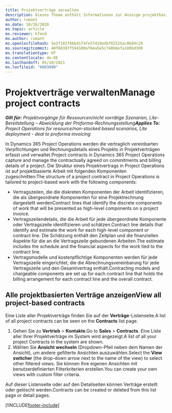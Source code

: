 ```yaml
---
title: Projektverträge verwalten
description: Dieses Thema enthält Informationen zur Anzeige projektbasierter Verträge.
author: rumant
ms.date: 10/26/2020
ms.topic: article
ms.reviewer: kfend
ms.author: rumant
ms.openlocfilehash: 5e2f182f66bd1f4fe57d19e4bf82525ac8b84c29
ms.sourcegitcommit: 40f68387f594180af64a5e5c748b6efa188bd300
ms.translationtype: HT
ms.contentlocale: de-DE
ms.lasthandoff: 05/10/2021
ms.locfileid: "6003090"
---
```

# <a name="manage-project-contracts"></a><span data-ttu-id="8b126-103">Projektverträge verwalten</span><span class="sxs-lookup"><span data-stu-id="8b126-103">Manage project contracts</span></span>

<span data-ttu-id="8b126-104">_**Gilt für:** Projektvorgänge für Ressourcen/nicht vorrätige Szenarien, Lite-Bereitstellung – Abwicklung der Proforma-Rechnungsstellung_</span><span class="sxs-lookup"><span data-stu-id="8b126-104">_**Applies To:** Project Operations for resource/non-stocked based scenarios, Lite deployment - deal to proforma invoicing_</span></span>

<span data-ttu-id="8b126-105">In Dynamics 365 Project Operations werden die vertraglich vereinbarten Verpflichtungen und Rechnungsdetails eines Projekts in Projektverträgen erfasst und verwaltet.</span><span class="sxs-lookup"><span data-stu-id="8b126-105">Project contracts in Dynamics 365 Project Operations capture and manage the contractually agreed on commitments and billing details of a project.</span></span> <span data-ttu-id="8b126-106">Die Struktur eines Projektvertrags in Project Operations ist auf projektbasierte Arbeit mit folgenden Komponenten zugeschnitten:</span><span class="sxs-lookup"><span data-stu-id="8b126-106">The structure of a project contract in Project Operations is tailored to project-based work with the following components:</span></span>

- <span data-ttu-id="8b126-107">Vertragszeilen, die die diskreten Komponenten der Arbeit identifizieren, die als übergeordnete Komponenten für eine Projektrechnung dargestellt werden</span><span class="sxs-lookup"><span data-stu-id="8b126-107">Contract lines that identify the discrete components of work that will be presented as high-level components on a project invoice.</span></span>
- <span data-ttu-id="8b126-108">Vertragszeilendetails, die die Arbeit für jede übergeordnete Komponente oder Vertragszeile identifizieren und schätzen.</span><span class="sxs-lookup"><span data-stu-id="8b126-108">Contract line details that identify and estimate the work for each high-level component or contract line.</span></span> <span data-ttu-id="8b126-109">Die Schätzung enthält den Zeitplan und die finanziellen Aspekte für die an die Vertragszeile gebundenen Arbeiten.</span><span class="sxs-lookup"><span data-stu-id="8b126-109">The estimate includes the schedule and the financial aspects for the work tied to the contract line.</span></span>
- <span data-ttu-id="8b126-110">Vertragsmodelle und kostenpflichtige Komponenten werden für jede Vertragszeile eingerichtet, die die Abrechnungsvereinbarung für jede Vertragszeile und den Gesamtvertrag enthält.</span><span class="sxs-lookup"><span data-stu-id="8b126-110">Contracting models and chargeable components are set up for each contract line that holds the billing arrangement for each contract line and the overall contract.</span></span>

## <a name="view-all-project-based-contracts"></a><span data-ttu-id="8b126-111">Alle projektbasierten Verträge anzeigen</span><span class="sxs-lookup"><span data-stu-id="8b126-111">View all project-based contracts</span></span>

<span data-ttu-id="8b126-112">Eine Liste aller Projektverträge finden Sie auf der **Verträge**-Listenseite.</span><span class="sxs-lookup"><span data-stu-id="8b126-112">A list of all project contracts can be seen on the **Contracts** list page.</span></span> 

1. <span data-ttu-id="8b126-113">Gehen Sie zu **Vertrieb** > **Kontakte**.</span><span class="sxs-lookup"><span data-stu-id="8b126-113">Go to **Sales** > **Contracts**.</span></span> <span data-ttu-id="8b126-114">Eine Liste aller Ihrer Projektverträge im System wird angezeigt.</span><span class="sxs-lookup"><span data-stu-id="8b126-114">A list of all your project Contracts in the system are shown.</span></span> 
2. <span data-ttu-id="8b126-115">Wählen Sie **Ansicht wechseln** (Dropdown-Pfeil neben dem Namen der Ansicht), um andere gefilterte Ansichten auszuwählen.</span><span class="sxs-lookup"><span data-stu-id="8b126-115">Select the **View switcher** (the drop-down arrow next to the name of the view) to select other filtered views.</span></span> <span data-ttu-id="8b126-116">Sie können Ihre eigenen Ansichten mit benutzerdefinierten Filterkriterien erstellen.</span><span class="sxs-lookup"><span data-stu-id="8b126-116">You can create your own views with custom filter criteria.</span></span>

<span data-ttu-id="8b126-117">Auf dieser Listenseite oder auf den Detailseiten können Verträge erstellt oder gelöscht werden.</span><span class="sxs-lookup"><span data-stu-id="8b126-117">Contracts can be created or deleted from this list page or detail pages.</span></span>


[!INCLUDE[footer-include](../../includes/footer-banner.md)]